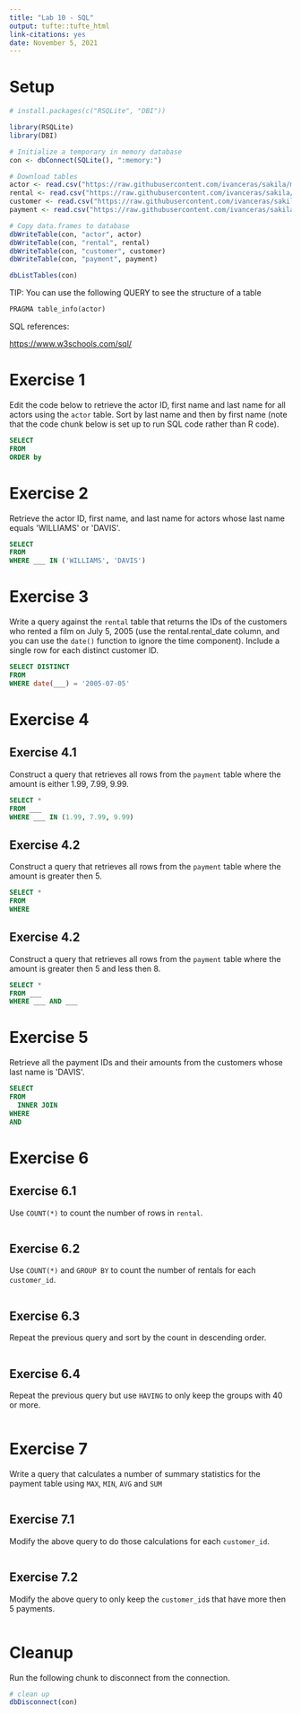 ```yaml
---
title: "Lab 10 - SQL"
output: tufte::tufte_html
link-citations: yes
date: November 5, 2021
---
```


# Setup






```r
# install.packages(c("RSQLite", "DBI"))

library(RSQLite)
library(DBI)

# Initialize a temporary in memory database
con <- dbConnect(SQLite(), ":memory:")

# Download tables
actor <- read.csv("https://raw.githubusercontent.com/ivanceras/sakila/master/csv-sakila-db/actor.csv")
rental <- read.csv("https://raw.githubusercontent.com/ivanceras/sakila/master/csv-sakila-db/rental.csv")
customer <- read.csv("https://raw.githubusercontent.com/ivanceras/sakila/master/csv-sakila-db/customer.csv")
payment <- read.csv("https://raw.githubusercontent.com/ivanceras/sakila/master/csv-sakila-db/payment_p2007_01.csv")

# Copy data.frames to database
dbWriteTable(con, "actor", actor)
dbWriteTable(con, "rental", rental)
dbWriteTable(con, "customer", customer)
dbWriteTable(con, "payment", payment)
```


```r
dbListTables(con)
```

TIP: You can use the following QUERY to see the structure of a table


```sql
PRAGMA table_info(actor)
```

SQL references:

https://www.w3schools.com/sql/

# Exercise 1

Edit the code below to retrieve the actor ID, first name and last name for all actors using the `actor` table. Sort by last name and then by first name (note that the code chunk below is set up to run SQL code rather than R code).


```sql
SELECT
FROM
ORDER by
```

# Exercise 2

Retrieve the actor ID, first name, and last name for actors whose last name equals 'WILLIAMS' or 'DAVIS'.


```sql
SELECT 
FROM 
WHERE ___ IN ('WILLIAMS', 'DAVIS')
```

# Exercise 3

Write a query against the `rental` table that returns the IDs of the customers who rented a film on July 5, 2005 (use the rental.rental_date column, and you can use the `date()` function to ignore the time component). Include a single row for each distinct customer ID. 


```sql
SELECT DISTINCT 
FROM 
WHERE date(___) = '2005-07-05'
```
# Exercise 4

## Exercise 4.1

Construct a query that retrieves all rows from the `payment` table where the amount is either 1.99, 7.99, 9.99.


```sql
SELECT *
FROM ___
WHERE ___ IN (1.99, 7.99, 9.99)
```

## Exercise 4.2

Construct a query that retrieves all rows from the `payment` table where the amount is greater then 5.


```sql
SELECT *
FROM 
WHERE 
```

## Exercise 4.2

Construct a query that retrieves all rows from the `payment` table where the amount is greater then 5 and less then 8.


```sql
SELECT *
FROM ___
WHERE ___ AND ___
```
# Exercise 5

Retrieve all the payment IDs and their amounts from the customers whose last name is 'DAVIS'.


```sql
SELECT 
FROM 
  INNER JOIN 
WHERE 
AND 
```

# Exercise 6

## Exercise 6.1

Use `COUNT(*)` to count the number of rows in `rental`.


```sql

```

## Exercise 6.2

Use `COUNT(*)` and `GROUP BY` to count the number of rentals for each `customer_id`.


```sql

```
## Exercise 6.3

Repeat the previous query and sort by the count in descending order.


```sql

```

## Exercise 6.4

Repeat the previous query but use `HAVING` to only keep the groups with 40 or more.


```sql

```

# Exercise 7

Write a query that calculates a number of summary statistics for the payment table using `MAX`, `MIN`, `AVG` and `SUM`


```sql

```

## Exercise 7.1

Modify the above query to do those calculations for each `customer_id`.


```sql

```
## Exercise 7.2

Modify the above query to only keep the `customer_id`s that have more then 5 payments.


```sql

```
# Cleanup

Run the following chunk to disconnect from the connection.


```r
# clean up
dbDisconnect(con)
```
